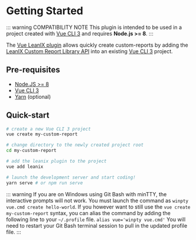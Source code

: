 # Getting Started

::: warning COMPATIBILITY NOTE
This plugin is intended to be used in a project created with [Vue CLI 3](https://cli.vuejs.org/) and requires **Node.js >= 8**.
:::

The [Vue LeanIX plugin](https://github.com/fazendadosoftware/vue-cli-plugin-leanix) allows quickly create custom-reports by adding the [LeanIX Custom Report Library API](https://leanix.github.io/leanix-reporting/classes/lxr.lxcustomreportlib.html) into an existing [Vue CLI 3](https://cli.vuejs.org/) project.


## Pre-requisites
* [Node.JS >= 8](https://nodejs.org/en/)
* [Vue CLI 3](https://cli.vuejs.org/)
* [Yarn](https://yarnpkg.com/pt-BR/) (optional)


## Quick-start
```bash
# create a new Vue CLI 3 project
vue create my-custom-report

# change directory to the newly created project root
cd my-custom-report

# add the leanix plugin to the project
vue add leanix

# launch the development server and start coding!
yarn serve # or npm run serve
```

::: warning
If you are on Windows using Git Bash with minTTY, the interactive prompts will not work. You must launch the command as `winpty vue.cmd create hello-world`.
If you however want to still use the `vue create my-custom-report` syntax, you can alias the command by adding the following line to your `~/.profile` file.
`alias vue='winpty vue.cmd'`
You will need to restart your Git Bash terminal session to pull in the updated profile file.
:::